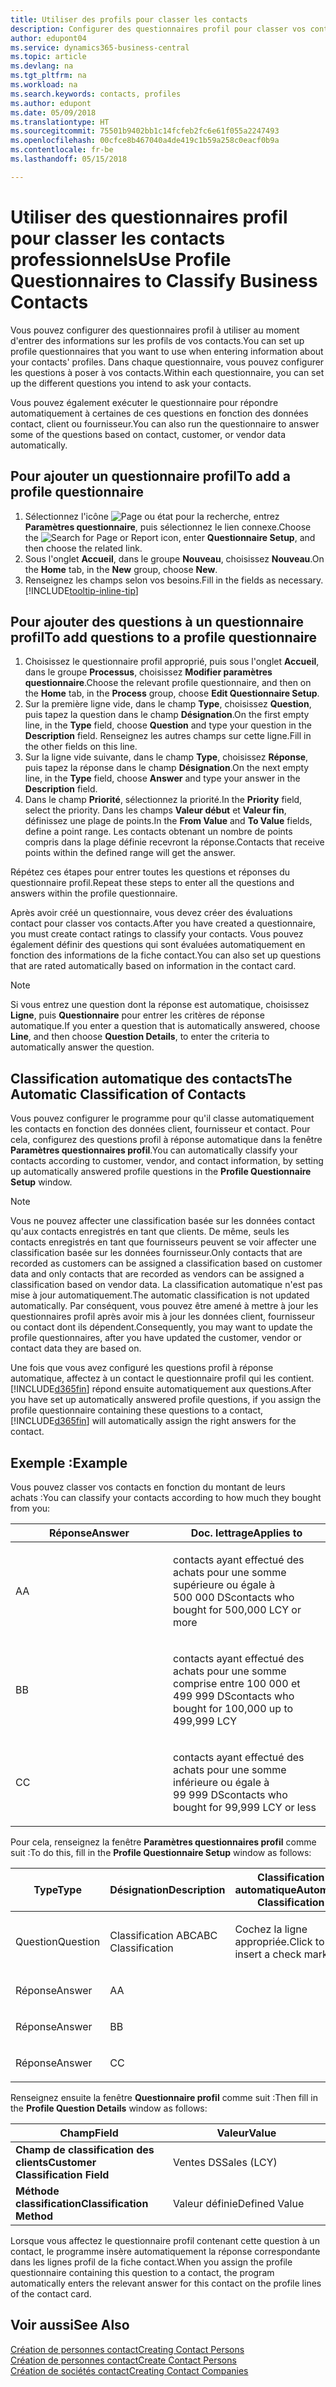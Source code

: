 ```yaml
---
title: Utiliser des profils pour classer les contacts
description: Configurer des questionnaires profil pour classer vos contacts professionnels
author: edupont04
ms.service: dynamics365-business-central
ms.topic: article
ms.devlang: na
ms.tgt_pltfrm: na
ms.workload: na
ms.search.keywords: contacts, profiles
ms.author: edupont
ms.date: 05/09/2018
ms.translationtype: HT
ms.sourcegitcommit: 75501b9402bb1c14fcfeb2fc6e61f055a2247493
ms.openlocfilehash: 00cfce8b467040a4de419c1b59a258c0eacf0b9a
ms.contentlocale: fr-be
ms.lasthandoff: 05/15/2018

---
```


# <a name="use-profile-questionnaires-to-classify-business-contacts"></a><span data-ttu-id="ace2d-103">Utiliser des questionnaires profil pour classer les contacts professionnels</span><span class="sxs-lookup"><span data-stu-id="ace2d-103">Use Profile Questionnaires to Classify Business Contacts</span></span>
<span data-ttu-id="ace2d-104">Vous pouvez configurer des questionnaires profil à utiliser au moment d'entrer des informations sur les profils de vos contacts.</span><span class="sxs-lookup"><span data-stu-id="ace2d-104">You can set up profile questionnaires that you want to use when entering information about your contacts' profiles.</span></span> <span data-ttu-id="ace2d-105">Dans chaque questionnaire, vous pouvez configurer les questions à poser à vos contacts.</span><span class="sxs-lookup"><span data-stu-id="ace2d-105">Within each questionnaire, you can set up the different questions you intend to ask your contacts.</span></span>  

<span data-ttu-id="ace2d-106">Vous pouvez également exécuter le questionnaire pour répondre automatiquement à certaines de ces questions en fonction des données contact, client ou fournisseur.</span><span class="sxs-lookup"><span data-stu-id="ace2d-106">You can also run the questionnaire to answer some of the questions based on contact, customer, or vendor data automatically.</span></span>  

## <a name="to-add-a-profile-questionnaire"></a><span data-ttu-id="ace2d-107">Pour ajouter un questionnaire profil</span><span class="sxs-lookup"><span data-stu-id="ace2d-107">To add a profile questionnaire</span></span>
1.  <span data-ttu-id="ace2d-108">Sélectionnez l'icône ![Page ou état pour la recherche](media/ui-search/search_small.png "Page ou état pour la recherche"), entrez **Paramètres questionnaire**, puis sélectionnez le lien connexe.</span><span class="sxs-lookup"><span data-stu-id="ace2d-108">Choose the ![Search for Page or Report](media/ui-search/search_small.png "Search for Page or Report icon") icon, enter **Questionnaire Setup**, and then choose the related link.</span></span>  
2.  <span data-ttu-id="ace2d-109">Sous l'onglet **Accueil**, dans le groupe **Nouveau**, choisissez **Nouveau**.</span><span class="sxs-lookup"><span data-stu-id="ace2d-109">On the **Home** tab, in the **New** group, choose **New**.</span></span>  
3.  <span data-ttu-id="ace2d-110">Renseignez les champs selon vos besoins.</span><span class="sxs-lookup"><span data-stu-id="ace2d-110">Fill in the fields as necessary.</span></span> [!INCLUDE[tooltip-inline-tip](includes/tooltip-inline-tip_md.md)]  

## <a name="to-add-questions-to-a-profile-questionnaire"></a><span data-ttu-id="ace2d-111">Pour ajouter des questions à un questionnaire profil</span><span class="sxs-lookup"><span data-stu-id="ace2d-111">To add questions to a profile questionnaire</span></span>
1.  <span data-ttu-id="ace2d-112">Choisissez le questionnaire profil approprié, puis sous l'onglet **Accueil**, dans le groupe **Processus**, choisissez **Modifier paramètres questionnaire**.</span><span class="sxs-lookup"><span data-stu-id="ace2d-112">Choose the relevant profile questionnaire, and then on the **Home** tab, in the **Process** group, choose **Edit Questionnaire Setup**.</span></span>  
2.  <span data-ttu-id="ace2d-113">Sur la première ligne vide, dans le champ **Type**, choisissez **Question**, puis tapez la question dans le champ **Désignation**.</span><span class="sxs-lookup"><span data-stu-id="ace2d-113">On the first empty line, in the **Type** field, choose **Question** and type your question in the **Description** field.</span></span> <span data-ttu-id="ace2d-114">Renseignez les autres champs sur cette ligne.</span><span class="sxs-lookup"><span data-stu-id="ace2d-114">Fill in the other fields on this line.</span></span>  
3.  <span data-ttu-id="ace2d-115">Sur la ligne vide suivante, dans le champ **Type**, choisissez **Réponse**, puis tapez la réponse dans le champ **Désignation**.</span><span class="sxs-lookup"><span data-stu-id="ace2d-115">On the next empty line, in the **Type** field, choose **Answer** and type your answer in the **Description** field.</span></span>  
4.  <span data-ttu-id="ace2d-116">Dans le champ **Priorité**, sélectionnez la priorité.</span><span class="sxs-lookup"><span data-stu-id="ace2d-116">In the **Priority** field, select the priority.</span></span> <span data-ttu-id="ace2d-117">Dans les champs **Valeur début** et **Valeur fin**, définissez une plage de points.</span><span class="sxs-lookup"><span data-stu-id="ace2d-117">In the **From Value** and **To Value** fields, define a point range.</span></span> <span data-ttu-id="ace2d-118">Les contacts obtenant un nombre de points compris dans la plage définie recevront la réponse.</span><span class="sxs-lookup"><span data-stu-id="ace2d-118">Contacts that receive points within the defined range will get the answer.</span></span>  

<span data-ttu-id="ace2d-119">Répétez ces étapes pour entrer toutes les questions et réponses du questionnaire profil.</span><span class="sxs-lookup"><span data-stu-id="ace2d-119">Repeat these steps to enter all the questions and answers within the profile questionnaire.</span></span>

<span data-ttu-id="ace2d-120">Après avoir créé un questionnaire, vous devez créer des évaluations contact pour classer vos contacts.</span><span class="sxs-lookup"><span data-stu-id="ace2d-120">After you have created a questionnaire, you must create contact ratings to classify your contacts.</span></span> <span data-ttu-id="ace2d-121">Vous pouvez également définir des questions qui sont évaluées automatiquement en fonction des informations de la fiche contact.</span><span class="sxs-lookup"><span data-stu-id="ace2d-121">You can also set up questions that are rated automatically based on information in the contact card.</span></span>  

> [!NOTE]
> <span data-ttu-id="ace2d-122">Si vous entrez une question dont la réponse est automatique, choisissez <STRONG>Ligne</STRONG>, puis <STRONG>Questionnaire</STRONG> pour entrer les critères de réponse automatique.</span><span class="sxs-lookup"><span data-stu-id="ace2d-122">If you enter a question that is automatically answered, choose <STRONG>Line</STRONG>, and then choose <STRONG>Question Details</STRONG>, to enter the criteria to automatically answer the question.</span></span>

## <a name="the-automatic-classification-of-contacts"></a><span data-ttu-id="ace2d-123">Classification automatique des contacts</span><span class="sxs-lookup"><span data-stu-id="ace2d-123">The Automatic Classification of Contacts</span></span>
<span data-ttu-id="ace2d-124">Vous pouvez configurer le programme pour qu'il classe automatiquement les contacts en fonction des données client, fournisseur et contact. Pour cela, configurez des questions profil à réponse automatique dans la fenêtre **Paramètres questionnaires profil**.</span><span class="sxs-lookup"><span data-stu-id="ace2d-124">You can automatically classify your contacts according to customer, vendor, and contact information, by setting up automatically answered profile questions in the **Profile Questionnaire Setup** window.</span></span>  

> [!NOTE]
> <span data-ttu-id="ace2d-125">Vous ne pouvez affecter une classification basée sur les données contact qu'aux contacts enregistrés en tant que clients. De même, seuls les contacts enregistrés en tant que fournisseurs peuvent se voir affecter une classification basée sur les données fournisseur.</span><span class="sxs-lookup"><span data-stu-id="ace2d-125">Only contacts that are recorded as customers can be assigned a classification based on customer data and only contacts that are recorded as vendors can be assigned a classification based on vendor data.</span></span> <span data-ttu-id="ace2d-126">La classification automatique n'est pas mise à jour automatiquement.</span><span class="sxs-lookup"><span data-stu-id="ace2d-126">The automatic classification is not updated automatically.</span></span> <span data-ttu-id="ace2d-127">Par conséquent, vous pouvez être amené à mettre à jour les questionnaires profil après avoir mis à jour les données client, fournisseur ou contact dont ils dépendent.</span><span class="sxs-lookup"><span data-stu-id="ace2d-127">Consequently, you may want to update the profile questionnaires, after you have updated the customer, vendor or contact data they are based on.</span></span>  

<span data-ttu-id="ace2d-128">Une fois que vous avez configuré les questions profil à réponse automatique, affectez à un contact le questionnaire profil qui les contient. [!INCLUDE[d365fin](includes/d365fin_md.md)] répond ensuite automatiquement aux questions.</span><span class="sxs-lookup"><span data-stu-id="ace2d-128">After you have set up automatically answered profile questions, if you assign the profile questionnaire containing these questions to a contact, [!INCLUDE[d365fin](includes/d365fin_md.md)] will automatically assign the right answers for the contact.</span></span>  

## <a name="example"></a><span data-ttu-id="ace2d-129">Exemple :</span><span class="sxs-lookup"><span data-stu-id="ace2d-129">Example</span></span>
<span data-ttu-id="ace2d-130">Vous pouvez classer vos contacts en fonction du montant de leurs achats :</span><span class="sxs-lookup"><span data-stu-id="ace2d-130">You can classify your contacts according to how much they bought from you:</span></span>

<table>
<colgroup>
<col style="width: 50%" />
<col style="width: 50%" />
</colgroup>
<thead>
<tr class="header">
<th><span data-ttu-id="ace2d-131"><strong>Réponse</strong></span><span class="sxs-lookup"><span data-stu-id="ace2d-131"><strong>Answer</strong></span></span></th>
<th><span data-ttu-id="ace2d-132"><strong>Doc. lettrage</strong></span><span class="sxs-lookup"><span data-stu-id="ace2d-132"><strong>Applies to</strong></span></span></th>
</tr>
</thead>
<tbody>
<tr class="odd">
<td><p><span data-ttu-id="ace2d-133">A</span><span class="sxs-lookup"><span data-stu-id="ace2d-133">A</span></span></p></td>
<td><p><span data-ttu-id="ace2d-134">contacts ayant effectué des achats pour une somme supérieure ou égale à 500 000 DS</span><span class="sxs-lookup"><span data-stu-id="ace2d-134">contacts who bought for 500,000 LCY or more</span></span></p></td>
</tr>
<tr class="even">
<td><p><span data-ttu-id="ace2d-135">B</span><span class="sxs-lookup"><span data-stu-id="ace2d-135">B</span></span></p></td>
<td><p><span data-ttu-id="ace2d-136">contacts ayant effectué des achats pour une somme comprise entre 100 000 et 499 999 DS</span><span class="sxs-lookup"><span data-stu-id="ace2d-136">contacts who bought for 100,000 up to 499,999 LCY</span></span></p></td>
</tr>
<tr class="odd">
<td><p><span data-ttu-id="ace2d-137">C</span><span class="sxs-lookup"><span data-stu-id="ace2d-137">C</span></span></p></td>
<td><p><span data-ttu-id="ace2d-138">contacts ayant effectué des achats pour une somme inférieure ou égale à 99 999 DS</span><span class="sxs-lookup"><span data-stu-id="ace2d-138">contacts who bought for 99,999 LCY or less</span></span></p></td>
</tr>
</tbody>
</table>

<span data-ttu-id="ace2d-139">Pour cela, renseignez la fenêtre **Paramètres questionnaires profil** comme suit :</span><span class="sxs-lookup"><span data-stu-id="ace2d-139">To do this, fill in the **Profile Questionnaire Setup** window as follows:</span></span>


<table>
<colgroup>
<col style="width: 20%" />
<col style="width: 20%" />
<col style="width: 20%" />
<col style="width: 20%" />
<col style="width: 20%" />
</colgroup>
<thead>
<tr class="header">
<th><span data-ttu-id="ace2d-140"><strong>Type</strong></span><span class="sxs-lookup"><span data-stu-id="ace2d-140"><strong>Type</strong></span></span></th>
<th><span data-ttu-id="ace2d-141"><strong>Désignation</strong></span><span class="sxs-lookup"><span data-stu-id="ace2d-141"><strong>Description</strong></span></span></th>
<th><span data-ttu-id="ace2d-142"><strong>Classification automatique</strong></span><span class="sxs-lookup"><span data-stu-id="ace2d-142"><strong>Automatic Classification</strong></span></span></th>
<th><span data-ttu-id="ace2d-143"><strong>Valeur début</strong></span><span class="sxs-lookup"><span data-stu-id="ace2d-143"><strong>From Value</strong></span></span></th>
<th><span data-ttu-id="ace2d-144"><strong>Valeur fin</strong></span><span class="sxs-lookup"><span data-stu-id="ace2d-144"><strong>To Value</strong></span></span></th>
</tr>
</thead>
<tbody>
<tr class="odd">
<td><p><span data-ttu-id="ace2d-145">Question</span><span class="sxs-lookup"><span data-stu-id="ace2d-145">Question</span></span></p></td>
<td><p><span data-ttu-id="ace2d-146">Classification ABC</span><span class="sxs-lookup"><span data-stu-id="ace2d-146">ABC Classification</span></span></p></td>
<td><p><span data-ttu-id="ace2d-147">Cochez la ligne appropriée.</span><span class="sxs-lookup"><span data-stu-id="ace2d-147">Click to insert a check mark</span></span></p></td>
<td><p> </p></td>
<td><p> </p></td>
</tr>
<tr class="even">
<td><p><span data-ttu-id="ace2d-148">Réponse</span><span class="sxs-lookup"><span data-stu-id="ace2d-148">Answer</span></span></p></td>
<td><p><span data-ttu-id="ace2d-149">A</span><span class="sxs-lookup"><span data-stu-id="ace2d-149">A</span></span></p></td>
<td><p> </p></td>
<td><p><span data-ttu-id="ace2d-150">500,000</span><span class="sxs-lookup"><span data-stu-id="ace2d-150">500,000</span></span></p></td>
<td><p> </p></td>
</tr>
<tr class="odd">
<td><p><span data-ttu-id="ace2d-151">Réponse</span><span class="sxs-lookup"><span data-stu-id="ace2d-151">Answer</span></span></p></td>
<td><p><span data-ttu-id="ace2d-152">B</span><span class="sxs-lookup"><span data-stu-id="ace2d-152">B</span></span></p></td>
<td><p> </p></td>
<td><p><span data-ttu-id="ace2d-153">100,000</span><span class="sxs-lookup"><span data-stu-id="ace2d-153">100,000</span></span></p></td>
<td><p><span data-ttu-id="ace2d-154">499 999</span><span class="sxs-lookup"><span data-stu-id="ace2d-154">499,999</span></span></p></td>
</tr>
<tr class="even">
<td><p><span data-ttu-id="ace2d-155">Réponse</span><span class="sxs-lookup"><span data-stu-id="ace2d-155">Answer</span></span></p></td>
<td><p><span data-ttu-id="ace2d-156">C</span><span class="sxs-lookup"><span data-stu-id="ace2d-156">C</span></span></p></td>
<td><p> </p></td>
<td><p> </p></td>
<td><p><span data-ttu-id="ace2d-157">99 999</span><span class="sxs-lookup"><span data-stu-id="ace2d-157">99,999</span></span></p></td>
</tr>
</tbody>
</table>

<span data-ttu-id="ace2d-158">Renseignez ensuite la fenêtre **Questionnaire profil** comme suit :</span><span class="sxs-lookup"><span data-stu-id="ace2d-158">Then fill in the **Profile Question Details** window as follows:</span></span>
<table>
<colgroup>
<col style="width: 50%" />
<col style="width: 50%" />
</colgroup>
<thead>
<tr class="header">
<th><span data-ttu-id="ace2d-159"><strong>Champ</strong></span><span class="sxs-lookup"><span data-stu-id="ace2d-159"><strong>Field</strong></span></span></th>
<th><span data-ttu-id="ace2d-160"><strong>Valeur</strong></span><span class="sxs-lookup"><span data-stu-id="ace2d-160"><strong>Value</strong></span></span></th>
</tr>
</thead>
<tbody>
<tr>
<td><span data-ttu-id="ace2d-161"><strong>Champ de classification des clients</strong></span><span class="sxs-lookup"><span data-stu-id="ace2d-161"><strong>Customer Classification Field</strong></span></span></td>
<td><span data-ttu-id="ace2d-162"><emphasis>Ventes DS</emphasis></span><span class="sxs-lookup"><span data-stu-id="ace2d-162"><emphasis>Sales (LCY)</emphasis></span></span></td>
</tr>
<tr>
<td><span data-ttu-id="ace2d-163"><strong>Méthode classification</strong></span><span class="sxs-lookup"><span data-stu-id="ace2d-163"><strong>Classification Method</strong></span></span></td>
<td><span data-ttu-id="ace2d-164"><emphasis>Valeur définie</emphasis></span><span class="sxs-lookup"><span data-stu-id="ace2d-164"><emphasis>Defined Value</emphasis></span></span></td>
</tr>
</tbody>
</table>

<span data-ttu-id="ace2d-165">Lorsque vous affectez le questionnaire profil contenant cette question à un contact, le programme insère automatiquement la réponse correspondante dans les lignes profil de la fiche contact.</span><span class="sxs-lookup"><span data-stu-id="ace2d-165">When you assign the profile questionnaire containing this question to a contact, the program automatically enters the relevant answer for this contact on the profile lines of the contact card.</span></span>

## <a name="see-also"></a><span data-ttu-id="ace2d-166">Voir aussi</span><span class="sxs-lookup"><span data-stu-id="ace2d-166">See Also</span></span>
[<span data-ttu-id="ace2d-167">Création de personnes contact</span><span class="sxs-lookup"><span data-stu-id="ace2d-167">Creating Contact Persons</span></span>](marketing-create-contact-persons.md)  
[<span data-ttu-id="ace2d-168">Création de personnes contact</span><span class="sxs-lookup"><span data-stu-id="ace2d-168">Create Contact Persons</span></span>](marketing-how-create-contact-persons.md)  
[<span data-ttu-id="ace2d-169">Création de sociétés contact</span><span class="sxs-lookup"><span data-stu-id="ace2d-169">Creating Contact Companies</span></span>](marketing-create-contact-companies.md)  

